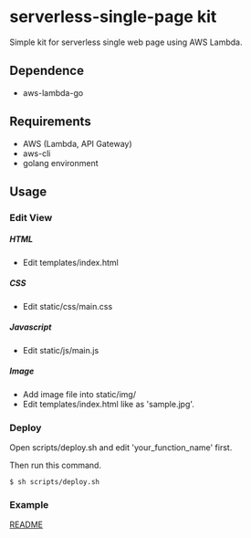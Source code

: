 # serverless-single-page kit
Simple kit for serverless single web page using AWS Lambda.


## Dependence
- aws-lambda-go


## Requirements
- AWS (Lambda, API Gateway)
- aws-cli
- golang environment


## Usage

### Edit View
##### HTML
- Edit templates/index.html

##### CSS
- Edit static/css/main.css

##### Javascript
- Edit static/js/main.js

##### Image
- Add image file into static/img/
- Edit templates/index.html like as 'sample.jpg'.

### Deploy
Open scripts/deploy.sh and edit 'your_function_name' first.

Then run this command.

```
$ sh scripts/deploy.sh
```

### Example
[README](https://github.com/tanaka-takurou/serverless-single-page-go/tree/master/example)
